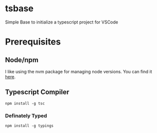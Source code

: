 # tsbase
Simple Base to initialize a typescript project for VSCode

# Prerequisites
## Node/npm
I like using the nvm package for managing node versions.  You can find it [here](https://github.com/coreybutler/nvm-windows/releases).

## Typescript Compiler
```
npm install -g tsc
```

### Definately Typed
```
npm install -g typings
```
